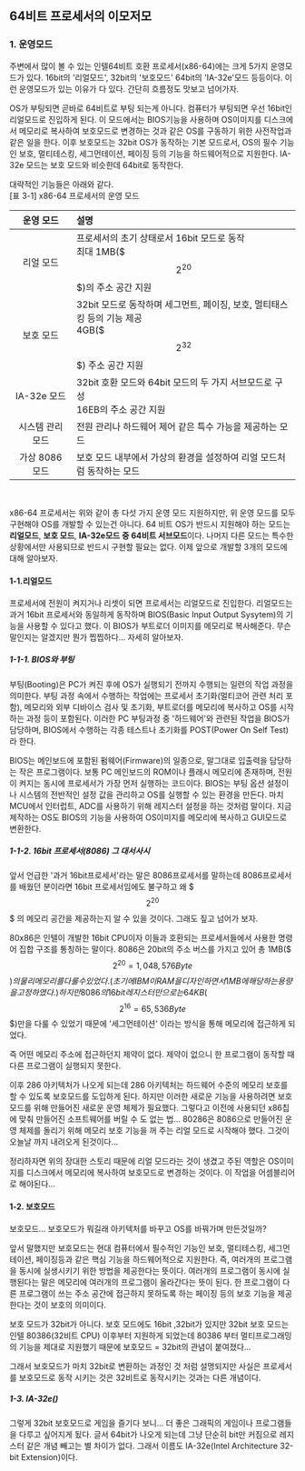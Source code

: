 ## 64비트 프로세서의 이모저모

### 1. 운영모드
주변에서 많이 볼 수 있는 인텔64비트 호환 프로세서(x86-64)에는 크게 5가지 운영모드가 있다. 16bit의 '리얼모드', 32bit의 '보호모드' 64bit의 'IA-32e'모드 등등이다. 이런 운영모드가 있는 이유가 다 있다. 간단히 흐름정도 맛보고 넘어가자.

OS가 부팅되면 곧바로 64비트로 부팅 되는게 아니다. 컴퓨터가 부팅되면 우선 16bit인 리얼모드로 진입하게 된다. 이 모드에서는 BIOS기능을 사용하며 OS이미지를 디스크에서 메모리로 복사하여 보호모드로 변경하는 것과 같은 OS를 구동하기 위한 사전작업과 같은 일을 한다. 이후 보호모드는 32bit OS가 동작하는 기본 모드로서, OS의 필수 기능인 보호, 멀티테스킹, 세그먼테이션, 페이징 등의 기능을 하드웨어적으로 지원한다. IA-32e 모드는 보호 모드와 비슷한데 64bit로 동작한다.

대략적인 기능들은 아래와 같다. 
<br/>
[표 3-1] x86-64 프로세서의 운영 모드

| 운영 모드 | 설명 |
| :-------: | :--- |
| 리얼 모드 | 프로세서의 초기 상태로서 16bit 모드로 동작<br/>최대 1MB($$$ 2^{20}$$$)의 주소 공간 지원 |
| 보호 모드 | 32bit 모드로 동작하며 세그먼트, 페이징, 보호, 멀티태스킹 등의 기능 제공<br/>4GB($$$ 2^{32}$$$) 주소 공간 지원 |
| IA-32e 모드 | 32bit 호환 모드와 64bit 모드의 두 가지 서브모드로 구성<br/>16EB의 주소 공간 지원 |
| 시스템 관리 모드 | 전원 관리나 하드웨어 제어 같은 특수 가능을 제공하는 모드 |
| 가상 8086 모드 | 보호 모드 내부에서 가상의 환경을 설정하여 리얼 모드처럼 동작하는 모드 |
<br/>

x86-64 프로세서는 위와 같이 총 다섯 가지 운영 모드 지원하지만, 위 운영 모드를 모두 구현해야 OS를 개발할 수 있는건 아니다. 64 비트 OS가 반드시 지원해야 하는 모드는 **리얼모드**, **보호 모드**, **IA-32e모드 중 64비트 서브모드**이다. 나머지 다른 모드는 특수한 상황에서만 사용되므로 반드시 구현할 필요는 없다. 이제 앞으로 개발할 3개의 모드에 대해 알아보자.


#### 1-1.리얼모드
프로세서에 전원이 켜지거나 리셋이 되면 프로세서는 리얼모드로 진입한다. 리얼모드는 과거 16bit 프로세서와 동일하게 동작하며 BIOS(Basic Input Output Sysytem)의 기능을 사용할 수 있다고 했다. 이 BIOS가 부트로더 이미지를 메모리로 복사해준다.
무슨말인지는 알겠지만 뭔가 찝찝하다... 자세히 알아보자.


##### 1-1-1. BIOS와 부팅
부팅(Booting)은 PC가 켜진 후에 OS가 실행되기 전까지 수행되는 일련의 작업 과정을 의미한다. 부팅 과정 속에서 수행하는 작업에는 프로세서 초기화(멀티코어 관련 처리 포함), 메모리와 외부 디바이스 검사 및 초기화, 부트로더를 메모리에 복사하고 OS를 시작하는 과정 등이 포함된다.
이러한 PC 부팅과정 중 '하드웨어'와 관련된 작업을 BIOS가 담당하며, BIOS에서 수행하는 각종 테스트나 초기화를 POST(Power On Self Test)라 한다.

BIOS는 메인보드에 포함된 펌웨어(Firmware)의 일종으로, 말그대로 입출력을 담당하는 작은 프로그램이다. 보통 PC 메인보드의 ROM이나 플래시 메모리에 존재하며, 전원이 켜지는 동시에 프로세서가 가장 먼저 실행하는 코드이다.
BIOS는 부팅 옵션 설정이나 시스템의 전반적인 설정 값을 관리하고 OS를 실행할 수 있는 환경을 만든다. 마치 MCU에서 인터럽트, ADC를 사용하기 위해 레지스터 설정을 하는 것처럼 말이다. 지금 제작하는 OS도 BIOS의 기능을 사용하여 OS이미지를 메모리에 복사하고 GUI모드로 변환한다.

##### 1-1-2. 16bit 프로세서(8086) 그 대서사시
앞서 언급한 '과거 16bit프로세서'라는 말은 8086프로세서를 말하는데 8086프로세서를 배웠던 분이라면 16bit 프로세서임에도 불구하고 왜 $$$ 2^{20} $$$ 의 메모리 공간을 제공하는지 알 수 있을 것이다. 그래도 짚고 넘어가 보자.

80x86은 인텔이 개발한 16bit CPU이자 이들과 호환되는 프로세서들에서 사용한 명령어 집합 구조를 통칭하는 말이다. 8086은 20bit의 주소 버스를 가지고 있어 총 1MB($$$ 2^{20}=1,048,576 Byte $$$)의 물리 메모리를 다룰 수 있었다. (초기에 IBM이 RAM을 디자인 하면서 1MB에 해당하는 용량을 고정하였다.) 하지만 8086의 16bit 레지스터 만으로는 64KB($$$ 2^{16} = 65,536Byte $$$)만을 다룰 수 있었기 때문에 '세그먼테이션' 이라는 방식을 통해 메모리에 접근하게 되었다.

즉 어떤 메모리 주소에 접근하던지 제약이 없다. 제약이 없으니 한 프로그램이 동작할 때 다른 프로그램이 실행되지 못한다.

이후 286 아키텍처가 나오게 되는데 286 아키텍처는 하드웨어 수준의 메모리 보호를 할 수 있도록 보호모드를 도입하게 된다. 하지만 이러한 새로운 기능을 사용하려면 보호 모드를 위해 만들어진 새로운 운영 체제가 필요했다. 그렇다고 이전에 사용되던 x86칩에 맞춰 만들어진 소프트웨어를 버릴 수 도 없는 법... 80286은 8086으로 만들어진 운영 체제를 돌리기 위해 메모리 보호 기능을 꺼 주는 리얼 모드로 시작해야 했다. 그것이 오늘날 까지 내려오게 된것이다...

정리하자면 위의 장대한 스토리 때문에 리얼 모드라는 것이 생겼고 주된 역할은 OS이미지를 디스크에서 메모리에 복사하여 보호모드로 변경하는 것이다. 이 작업을 어셈블리어로 해야된다...


#### 1-2. 보호모드
보호모드... 보호모드가 뭐길래 아키텍처를 바꾸고 OS를 바꿔가며 만든것일까? 

앞서 말했지만 보호모드는 현대 컴퓨터에서 필수적인 기능인 보호, 멀티테스킹, 세그먼테이션, 페이징등과 같은 핵심 기능을 하드웨어적으로 지원한다. 
즉, 여러개의 프로그램을 동시에 실생시키기 위한 방법을 제공한다는 뜻이다. 여러개의 프로그램이 동시에 실행된다는 말은 메모리에 여러개의 프로그램이 올라간다는 뜻이 된다. 한 프로그램이 다른 프로그램이 쓰는 주소 공간에 접근하지 못하도록 하는 페이징 등의 보호 기능을 제공한다는 것이 보호의 의미이다.

보호 모드가 32bit가 아니다. 보호 모드에도 16bit ,32bit가 있지만 32bit 보호 모드는 인텔 80386(32비트 CPU) 이후부터 지원하게 되었는데 80386 부터 멀티프로그래밍의 기능을 제대로 지원했기 때문에 보호모드 = 32bit의 관념이 붙여졌다...

그래서 보호모드가 마치 32bit로 변환하는 과정인 것 처럼 설명되지만 사실은 프로세서를 보호모드로 동작 시키는 것은 32비트로 동작시키는 것과는 다른 개념이다.


##### 1-3. IA-32e()

그렇게 32bit 보호모드로 게임을 즐기다 보니... 더 좋은 그래픽의 게임이나 프로그램들을 다루고 싶어지게 됬다. 글서 64bit가 나오게 되는데 그냥 단순히 bit만 커짐으로 레지스터 같은 개념 빼고는 별 차이가 없다. 
그래서 이름도 IA-32e(Intel Architecture 32-bit Extension)이다.

